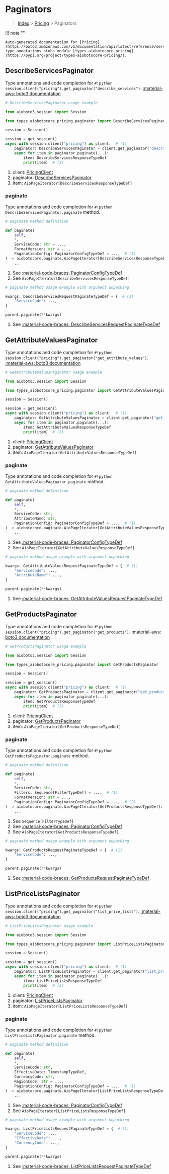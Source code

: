 # Paginators

> [Index](../README.md) > [Pricing](./README.md) > Paginators

!!! note ""

    Auto-generated documentation for [Pricing](https://boto3.amazonaws.com/v1/documentation/api/latest/reference/services/pricing.html#pricing)
    type annotations stubs module [types-aiobotocore-pricing](https://pypi.org/project/types-aiobotocore-pricing/).

## DescribeServicesPaginator

Type annotations and code completion for `#!python session.client("pricing").get_paginator("describe_services")`.
[:material-aws: boto3 documentation](https://boto3.amazonaws.com/v1/documentation/api/latest/reference/services/pricing/paginator/DescribeServices.html#Pricing.Paginator.DescribeServices)

```python
# DescribeServicesPaginator usage example

from aioboto3.session import Session

from types_aiobotocore_pricing.paginator import DescribeServicesPaginator

session = Session()

session = get_session()
async with session.client("pricing") as client:  # (1)
    paginator: DescribeServicesPaginator = client.get_paginator("describe_services")  # (2)
    async for item in paginator.paginate(...):
        item: DescribeServicesResponseTypeDef
        print(item)  # (3)
```

1. client: [PricingClient](./client.md)
2. paginator: [DescribeServicesPaginator](./paginators.md#describeservicespaginator)
3. item: `AioPageIterator[DescribeServicesResponseTypeDef]`


### paginate

Type annotations and code completion for `#!python DescribeServicesPaginator.paginate` method.

```python
# paginate method definition

def paginate(
    self,
    *,
    ServiceCode: str = ...,
    FormatVersion: str = ...,
    PaginationConfig: PaginatorConfigTypeDef = ...,  # (1)
) -> aiobotocore.paginate.AioPageIterator[DescribeServicesResponseTypeDef]:  # (2)
    ...
```

1. See [:material-code-braces: PaginatorConfigTypeDef](./type_defs.md#paginatorconfigtypedef)
2. See `AioPageIterator[DescribeServicesResponseTypeDef]`


```python
# paginate method usage example with argument unpacking

kwargs: DescribeServicesRequestPaginateTypeDef = {  # (1)
    "ServiceCode": ...,
}

parent.paginate(**kwargs)
```

1. See [:material-code-braces: DescribeServicesRequestPaginateTypeDef](./type_defs.md#describeservicesrequestpaginatetypedef)
## GetAttributeValuesPaginator

Type annotations and code completion for `#!python session.client("pricing").get_paginator("get_attribute_values")`.
[:material-aws: boto3 documentation](https://boto3.amazonaws.com/v1/documentation/api/latest/reference/services/pricing/paginator/GetAttributeValues.html#Pricing.Paginator.GetAttributeValues)

```python
# GetAttributeValuesPaginator usage example

from aioboto3.session import Session

from types_aiobotocore_pricing.paginator import GetAttributeValuesPaginator

session = Session()

session = get_session()
async with session.client("pricing") as client:  # (1)
    paginator: GetAttributeValuesPaginator = client.get_paginator("get_attribute_values")  # (2)
    async for item in paginator.paginate(...):
        item: GetAttributeValuesResponseTypeDef
        print(item)  # (3)
```

1. client: [PricingClient](./client.md)
2. paginator: [GetAttributeValuesPaginator](./paginators.md#getattributevaluespaginator)
3. item: `AioPageIterator[GetAttributeValuesResponseTypeDef]`


### paginate

Type annotations and code completion for `#!python GetAttributeValuesPaginator.paginate` method.

```python
# paginate method definition

def paginate(
    self,
    *,
    ServiceCode: str,
    AttributeName: str,
    PaginationConfig: PaginatorConfigTypeDef = ...,  # (1)
) -> aiobotocore.paginate.AioPageIterator[GetAttributeValuesResponseTypeDef]:  # (2)
    ...
```

1. See [:material-code-braces: PaginatorConfigTypeDef](./type_defs.md#paginatorconfigtypedef)
2. See `AioPageIterator[GetAttributeValuesResponseTypeDef]`


```python
# paginate method usage example with argument unpacking

kwargs: GetAttributeValuesRequestPaginateTypeDef = {  # (1)
    "ServiceCode": ...,
    "AttributeName": ...,
}

parent.paginate(**kwargs)
```

1. See [:material-code-braces: GetAttributeValuesRequestPaginateTypeDef](./type_defs.md#getattributevaluesrequestpaginatetypedef)
## GetProductsPaginator

Type annotations and code completion for `#!python session.client("pricing").get_paginator("get_products")`.
[:material-aws: boto3 documentation](https://boto3.amazonaws.com/v1/documentation/api/latest/reference/services/pricing/paginator/GetProducts.html#Pricing.Paginator.GetProducts)

```python
# GetProductsPaginator usage example

from aioboto3.session import Session

from types_aiobotocore_pricing.paginator import GetProductsPaginator

session = Session()

session = get_session()
async with session.client("pricing") as client:  # (1)
    paginator: GetProductsPaginator = client.get_paginator("get_products")  # (2)
    async for item in paginator.paginate(...):
        item: GetProductsResponseTypeDef
        print(item)  # (3)
```

1. client: [PricingClient](./client.md)
2. paginator: [GetProductsPaginator](./paginators.md#getproductspaginator)
3. item: `AioPageIterator[GetProductsResponseTypeDef]`


### paginate

Type annotations and code completion for `#!python GetProductsPaginator.paginate` method.

```python
# paginate method definition

def paginate(
    self,
    *,
    ServiceCode: str,
    Filters: Sequence[FilterTypeDef] = ...,  # (1)
    FormatVersion: str = ...,
    PaginationConfig: PaginatorConfigTypeDef = ...,  # (2)
) -> aiobotocore.paginate.AioPageIterator[GetProductsResponseTypeDef]:  # (3)
    ...
```

1. See `Sequence[FilterTypeDef]`
2. See [:material-code-braces: PaginatorConfigTypeDef](./type_defs.md#paginatorconfigtypedef)
3. See `AioPageIterator[GetProductsResponseTypeDef]`


```python
# paginate method usage example with argument unpacking

kwargs: GetProductsRequestPaginateTypeDef = {  # (1)
    "ServiceCode": ...,
}

parent.paginate(**kwargs)
```

1. See [:material-code-braces: GetProductsRequestPaginateTypeDef](./type_defs.md#getproductsrequestpaginatetypedef)
## ListPriceListsPaginator

Type annotations and code completion for `#!python session.client("pricing").get_paginator("list_price_lists")`.
[:material-aws: boto3 documentation](https://boto3.amazonaws.com/v1/documentation/api/latest/reference/services/pricing/paginator/ListPriceLists.html#Pricing.Paginator.ListPriceLists)

```python
# ListPriceListsPaginator usage example

from aioboto3.session import Session

from types_aiobotocore_pricing.paginator import ListPriceListsPaginator

session = Session()

session = get_session()
async with session.client("pricing") as client:  # (1)
    paginator: ListPriceListsPaginator = client.get_paginator("list_price_lists")  # (2)
    async for item in paginator.paginate(...):
        item: ListPriceListsResponseTypeDef
        print(item)  # (3)
```

1. client: [PricingClient](./client.md)
2. paginator: [ListPriceListsPaginator](./paginators.md#listpricelistspaginator)
3. item: `AioPageIterator[ListPriceListsResponseTypeDef]`


### paginate

Type annotations and code completion for `#!python ListPriceListsPaginator.paginate` method.

```python
# paginate method definition

def paginate(
    self,
    *,
    ServiceCode: str,
    EffectiveDate: TimestampTypeDef,
    CurrencyCode: str,
    RegionCode: str = ...,
    PaginationConfig: PaginatorConfigTypeDef = ...,  # (1)
) -> aiobotocore.paginate.AioPageIterator[ListPriceListsResponseTypeDef]:  # (2)
    ...
```

1. See [:material-code-braces: PaginatorConfigTypeDef](./type_defs.md#paginatorconfigtypedef)
2. See `AioPageIterator[ListPriceListsResponseTypeDef]`


```python
# paginate method usage example with argument unpacking

kwargs: ListPriceListsRequestPaginateTypeDef = {  # (1)
    "ServiceCode": ...,
    "EffectiveDate": ...,
    "CurrencyCode": ...,
}

parent.paginate(**kwargs)
```

1. See [:material-code-braces: ListPriceListsRequestPaginateTypeDef](./type_defs.md#listpricelistsrequestpaginatetypedef)
